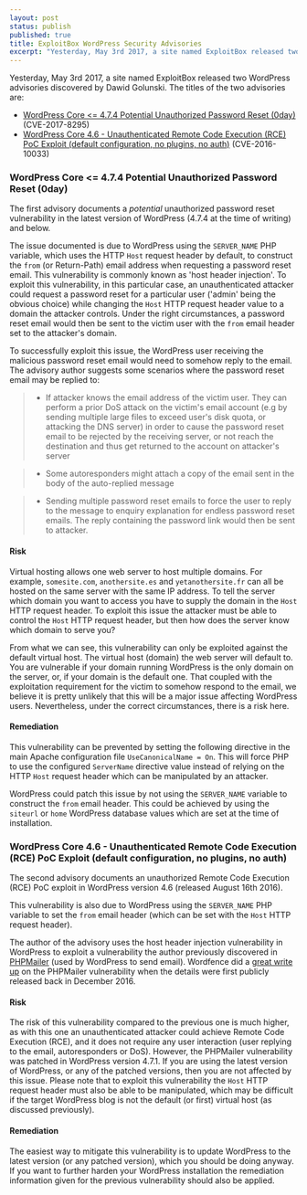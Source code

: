 ```yaml
---
layout: post
status: publish
published: true
title: ExploitBox WordPress Security Advisories
excerpt: "Yesterday, May 3rd 2017, a site named ExploitBox released two WordPress advisories discovered by Dawid Golunski. The titles of the two advisories are: WordPress Core <= 4.7.4 Potential Unauthorized Password Reset (0day) and WordPress Core 4.6 - Unauthenticated Remote Code Execution (RCE) PoC Exploit (default configuration, no plugins, no auth)."
---
```


Yesterday, May 3rd 2017, a site named ExploitBox released two WordPress advisories discovered by Dawid Golunski. The titles of the two advisories are:

* [WordPress Core <= 4.7.4 Potential Unauthorized Password Reset (0day)](https://exploitbox.io/vuln/WordPress-Exploit-4-7-Unauth-Password-Reset-0day-CVE-2017-8295.html) (CVE-2017-8295)
* [WordPress Core 4.6 - Unauthenticated Remote Code Execution (RCE) PoC Exploit (default configuration, no plugins, no auth)](https://exploitbox.io/vuln/WordPress-Exploit-4-6-RCE-CODE-EXEC-CVE-2016-10033.html) (CVE-2016-10033)

### WordPress Core <= 4.7.4 Potential Unauthorized Password Reset (0day)

The first advisory documents a *potential* unauthorized password reset vulnerability in the latest version of WordPress (4.7.4 at the time of writing) and below.

The issue documented is due to WordPress using the ```SERVER_NAME``` PHP variable, which uses the HTTP ```Host``` request header by default, to construct the ```from``` (or Return-Path) email address when requesting a password reset email. This vulnerability is commonly known as 'host header injection'. To exploit this vulnerability, in this particular case, an unauthenticated attacker could request a password reset for a particular user ('admin' being the obvious choice) while changing the ```Host``` HTTP request header value to a domain the attacker controls. Under the right circumstances, a password reset email would then be sent to the victim user with the ```from``` email header set to the attacker's domain.

To successfully exploit this issue, the WordPress user receiving the malicious password reset email would need to somehow reply to the email. The advisory author suggests some scenarios where the password reset email may be replied to:

> * If attacker knows the email address of the victim user. They can perform a prior DoS attack on the victim's email account (e.g by sending multiple large files to exceed user's disk quota, or attacking the DNS server) in order to  cause the password reset email to be rejected by the receiving server, or not reach the destination and thus get returned to the account on attacker's server

> * Some autoresponders might attach a copy of the email sent in the body of the auto-replied message

> * Sending multiple password reset emails to force the user to reply to the message to enquiry explanation for endless password reset emails. The reply containing the password link would then be sent to attacker.

#### Risk

Virtual hosting allows one web server to host multiple domains. For example, ```somesite.com```, ```anothersite.es``` and ```yetanothersite.fr``` can all be hosted on the same server with the same IP address. To tell the server which domain you want to access you have to supply the domain in the ```Host``` HTTP request header. To exploit this issue the attacker must be able to control the ```Host``` HTTP request header, but then how does the server know which domain to serve you?

From what we can see, this vulnerability can only be exploited against the default virtual host. The virtual host (domain) the web server will default to. You are vulnerable if your domain running WordPress is the only domain on the server, or, if your domain is the default one. That coupled with the exploitation requirement for the victim to somehow respond to the email, we believe it is pretty unlikely that this will be a major issue affecting WordPress users. Nevertheless, under the correct circumstances, there is a risk here.

#### Remediation

This vulnerability can be prevented by setting the following directive in the main Apache configuration file ```UseCanonicalName = On```. This will force PHP to use the configured ```ServerName``` directive value instead of relying on the HTTP ```Host``` request header which can be manipulated by an attacker.

WordPress could patch this issue by not using the ```SERVER_NAME``` variable to construct the ```from``` email header. This could be achieved by using the ```siteurl``` or ```home``` WordPress database values which are set at the time of installation.

### WordPress Core 4.6 - Unauthenticated Remote Code Execution (RCE) PoC Exploit (default configuration, no plugins, no auth)

The second advisory documents an unauthorized Remote Code Execution (RCE) PoC exploit in WordPress version 4.6 (released August 16th 2016).

This vulnerability is also due to WordPress using the ```SERVER_NAME``` PHP variable to set the ```from``` email header (which can be set with the ```Host``` HTTP request header).

The author of the advisory uses the host header injection vulnerability in WordPress to exploit a vulnerability the author previously discovered in [PHPMailer](https://github.com/PHPMailer/PHPMailer) (used by WordPress to send email). Wordfence did a [great write up](https://www.wordfence.com/blog/2016/12/phpmailer-vulnerability/) on the PHPMailer vulnerability when the details were first publicly released back in December 2016.

#### Risk

The risk of this vulnerability compared to the previous one is much higher, as with this one an unauthenticated attacker could achieve Remote Code Execution (RCE), and it does not require any user interaction (user replying to the email, autoresponders or DoS). However, the PHPMailer vulnerability was patched in WordPress version 4.7.1. If you are using the latest version of WordPress, or any of the patched versions, then you are not affected by this issue. Please note that to exploit this vulnerability the ```Host``` HTTP request header must also be able to be manipulated, which may be difficult if the target WordPress blog is not the default (or first) virtual host (as discussed previously).

#### Remediation

The easiest way to mitigate this vulnerability is to update WordPress to the latest version (or any patched version), which you should be doing anyway. If you want to further harden your WordPress installation the remediation information given for the previous vulnerability should also be applied.
